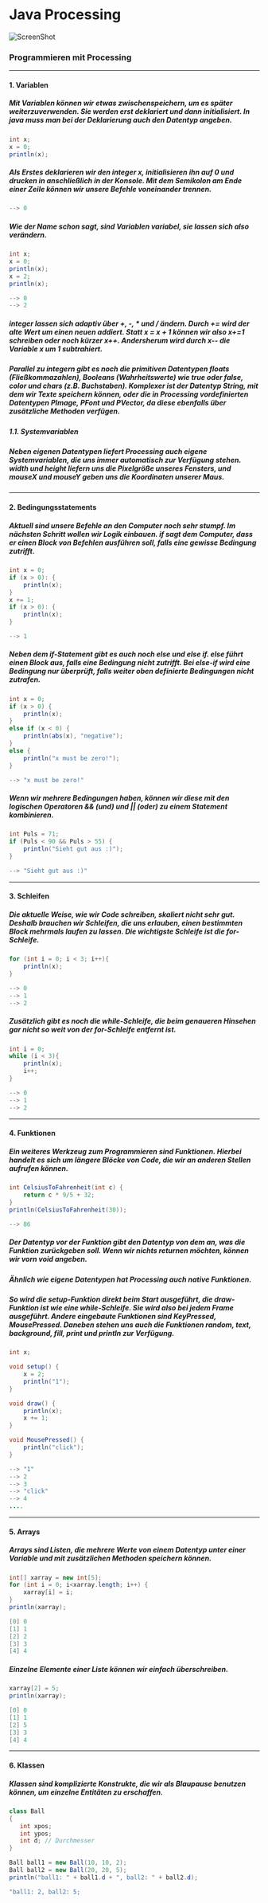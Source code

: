 # Java Processing
![ScreenShot](/images/ScreenShot.png)
### Programmieren mit Processing
---
#### 1. Variablen
##### Mit Variablen können wir etwas zwischenspeichern, um es später weiterzuverwenden. Sie werden erst deklariert und dann initialisiert. In java muss man bei der Deklarierung auch den Datentyp angeben.
```java
int x;
x = 0;
println(x);
```
##### Als Erstes deklarieren wir den integer x, initialisieren ihn auf 0 und drucken in anschließlich in der Konsole. Mit dem Semikolon am Ende einer Zeile können wir unsere Befehle voneinander trennen.
```java
--> 0
```
##### Wie der Name schon sagt, sind Variablen variabel, sie lassen sich also verändern.
```java
int x;
x = 0;
println(x);
x = 2;
println(x);
```
```java
--> 0
--> 2
```
##### integer lassen sich adaptiv über +, -, * und / ändern. Durch += wird der alte Wert um einen neuen addiert. Statt x = x + 1 können wir also x+=1 schreiben oder noch kürzer x++. Andersherum wird durch x-- die Variable x um 1 subtrahiert.
##### Parallel zu integern gibt es noch die primitiven Datentypen floats (Fließkommazahlen), Booleans (Wahrheitswerte) wie true oder false, color und chars (z.B. Buchstaben). Komplexer ist der Datentyp String, mit dem wir Texte speichern können, oder die in Processing vordefinierten Datentypen PImage, PFont und PVector, da diese ebenfalls über zusätzliche Methoden verfügen.
##### 1.1. Systemvariablen
##### Neben eigenen Datentypen liefert Processing auch eigene Systemvariablen, die uns immer automatisch zur Verfügung stehen. width und height liefern uns die Pixelgröße unseres Fensters, und mouseX und mouseY geben uns die Koordinaten unserer Maus.
---
#### 2. Bedingungsstatements
##### Aktuell sind unsere Befehle an den Computer noch sehr stumpf. Im nächsten Schritt wollen wir Logik einbauen. if sagt dem Computer, dass er einen Block von Befehlen ausführen soll, falls eine gewisse Bedingung zutrifft.
```java
int x = 0;
if (x > 0): {
    println(x);
}
x += 1;
if (x > 0): {
    println(x);
}
```
```java
--> 1
```
##### Neben dem if-Statement gibt es auch noch else und else if. else führt einen Block aus, falls eine Bedingung nicht zutrifft. Bei else-if wird eine Bedingung nur überprüft, falls weiter oben definierte Bedingungen nicht zutrafen.
```java
int x = 0;
if (x > 0) {
    println(x);
}
else if (x < 0) {
    println(abs(x), "negative");
}
else {
    println("x must be zero!");
}
```
```java
--> "x must be zero!"
```
##### Wenn wir mehrere Bedingungen haben, können wir diese mit den logischen Operatoren && (und) und || (oder) zu einem Statement kombinieren.
```java
int Puls = 71;
if (Puls < 90 && Puls > 55) {
    println("Sieht gut aus :)");
}
```
```java
--> "Sieht gut aus :)"
```
---
#### 3. Schleifen
##### Die aktuelle Weise, wie wir Code schreiben, skaliert nicht sehr gut. Deshalb brauchen wir Schleifen, die uns erlauben, einen bestimmten Block mehrmals laufen zu lassen. Die wichtigste Schleife ist die for-Schleife.
```java
for (int i = 0; i < 3; i++){
    println(x);
}
```
```java
--> 0
--> 1
--> 2
```
##### Zusätzlich gibt es noch die while-Schleife, die beim genaueren Hinsehen gar nicht so weit von der for-Schleife entfernt ist.
```java
int i = 0;
while (i < 3){
    println(x);
    i++;
}
```
```java
--> 0
--> 1
--> 2
```
---
#### 4. Funktionen
##### Ein weiteres Werkzeug zum Programmieren sind Funktionen. Hierbei handelt es sich um längere Blöcke von Code, die wir an anderen Stellen aufrufen können.
```java
int CelsiusToFahrenheit(int c) {
    return c * 9/5 + 32;
}
println(CelsiusToFahrenheit(30));
```
```java
--> 86
```
##### Der Datentyp vor der Funktion gibt den Datentyp von dem an, was die Funktion zurückgeben soll. Wenn wir nichts returnen möchten, können wir vorn void angeben.
##### Ähnlich wie eigene Datentypen hat Processing auch native Funktionen.
##### So wird die setup-Funktion direkt beim Start ausgeführt, die draw-Funktion ist wie eine while-Schleife. Sie wird also bei jedem Frame ausgeführt. Andere eingebaute Funktionen sind KeyPressed, MousePressed. Daneben stehen uns auch die Funktionen random, text, background, fill, print und println zur Verfügung.
```java
int x;

void setup() {
    x = 2;
    println("1");
}

void draw() {
    println(x);
    x += 1;
}

void MousePressed() {
    println("click");
}
```
```java
--> "1"
--> 2
--> 3
--> "click"
--> 4
....
```
---
#### 5. Arrays
##### Arrays sind Listen, die mehrere Werte von einem Datentyp unter einer Variable und mit zusätzlichen Methoden speichern können.
```java
int[] xarray = new int[5];
for (int i = 0; i<xarray.length; i++) {
    xarray[i] = i;
}
println(xarray);
```
```java
[0] 0
[1] 1
[2] 2
[3] 3
[4] 4
```
##### Einzelne Elemente einer Liste können wir einfach überschreiben.
```java
xarray[2] = 5;
println(xarray);
```
```java
[0] 0
[1] 1
[2] 5
[3] 3
[4] 4
```
---
#### 6. Klassen
##### Klassen sind komplizierte Konstrukte, die wir als Blaupause benutzen können, um einzelne Entitäten zu erschaffen.
```java
class Ball
{
   int xpos;
   int ypos;
   int d; // Durchmesser
}

Ball ball1 = new Ball(10, 10, 2);
Ball ball2 = new Ball(20, 20, 5);
println("ball1: " + ball1.d + ", ball2: " + ball2.d);
```
```java
"ball1: 2, ball2: 5;
```
